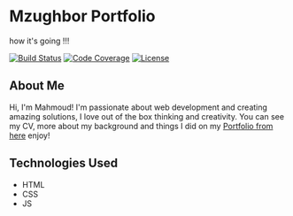 
# Mzughbor Portfolio

how it's going !!!

[![Build Status](https://img.shields.io/badge/Build-Passing-brightgreen)](https://some-build-link.com)
[![Code Coverage](https://img.shields.io/badge/Coverage-85%25-blue)](https://some-coverage-link.com)
[![License](https://img.shields.io/badge/License-MIT-yellow)](https://opensource.org/licenses/MIT)

## About Me

Hi, I'm Mahmoud! I'm passionate about web development and creating amazing solutions, I love out of the box thinking and creativity. You can see my CV, more about my background and things I did on my [Portfolio from here](https://mzughbor.github.io/portfolio) enjoy!

## Technologies Used
* HTML
* CSS
* JS

